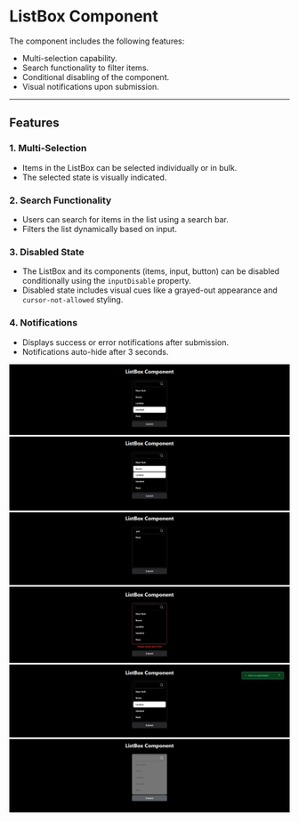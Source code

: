 # ListBox Component

The component includes the following features:

- Multi-selection capability.
- Search functionality to filter items.
- Conditional disabling of the component.
- Visual notifications upon submission.

---

## Features

### 1. Multi-Selection
- Items in the ListBox can be selected individually or in bulk.
- The selected state is visually indicated.

### 2. Search Functionality
- Users can search for items in the list using a search bar.
- Filters the list dynamically based on input.

### 3. Disabled State
- The ListBox and its components (items, input, button) can be disabled conditionally using the `inputDisable` property.
- Disabled state includes visual cues like a grayed-out appearance and `cursor-not-allowed` styling.

### 4. Notifications
- Displays success or error notifications after submission.
- Notifications auto-hide after 3 seconds.

![ListBox](media/default.png)
![ListBox](media/multiSelect.png)
![ListBox](media/search.png)
![ListBox](media/validation.png)
![ListBox](media/notification.png)
![ListBox](media/disable.png)